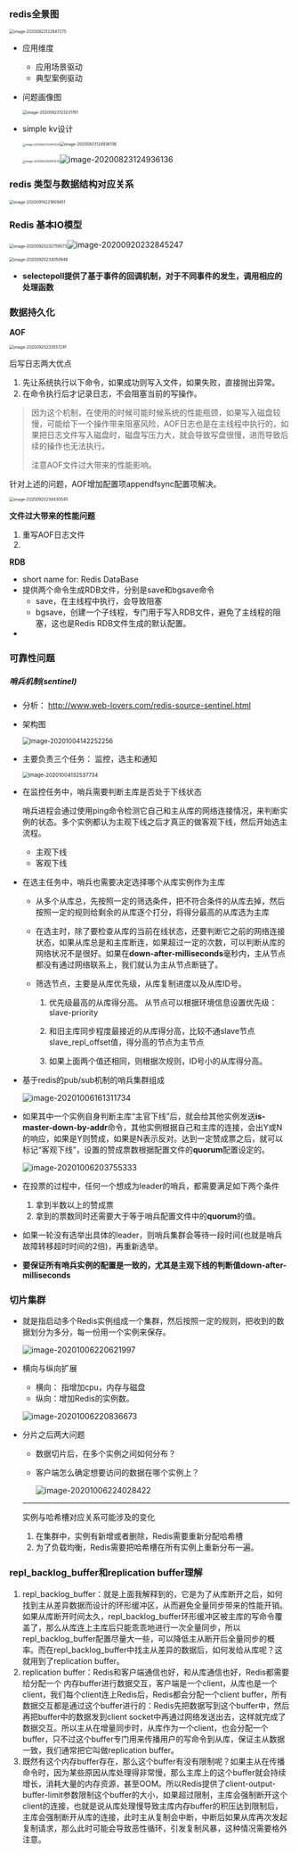 ### redis全景图

<img src="assets/image-20200823122847275.png" alt="image-20200823122847275" style="zoom:50%;" />

- 应用维度

  - 应用场景驱动
  - 典型案例驱动

- 问题画像图

  <img src="assets/image-20200823123231761.png" alt="image-20200823123231761" style="zoom:50%;" />

- simple kv设计

  <img src="assets/image-20200823124913530.png" alt="image-20200823124913530" style="zoom: 33%;" /><img src="assets/image-20200823124936136.png" alt="image-20200823124936136" style="zoom:50%;" />

  <img src="assets/image-20200823124913530.png" alt="image-20200823124913530" style="zoom: 33%;" />![image-20200823124936136](assets/image-20200823124936136.png)




### redis 类型与数据结构对应关系

<img src="assets/image-20200914221809451.png" alt="image-20200914221809451" style="zoom:50%;" />

### Redis 基本IO模型

<img src="assets/image-20200920232759073.png" alt="image-20200920232759073" style="zoom: 50%;" />![image-20200920232845247](assets/image-20200920232845247.png)

<img src="assets/image-20200920233050948.png" alt="image-20200920233050948" style="zoom:50%;" />

- **selectepoll提供了基于事件的回调机制，对于不同事件的发生，调用相应的处理函数**

### 数据持久化

**AOF**

<img src="assets/image-20200920233557291.png" alt="image-20200920233557291" style="zoom:50%;" />

后写日志两大优点

1. 先让系统执行以下命令，如果成功则写入文件，如果失败，直接抛出异常。
2. 在命令执行后才记录日志，不会阻塞当前的写操作。

> 因为这个机制，在使用的时候可能时候系统的性能瓶颈，如果写入磁盘较慢，可能给下一个操作带来阻塞风险，AOF日志也是在主线程中执行的，如果把日志文件写入磁盘时，磁盘写压力大，就会导致写盘很慢，进而导致后续的操作也无法执行。
>
> 注意AOF文件过大带来的性能影响。



针对上述的问题，AOF增加配置项appendfsync配置项解决。

<img src="assets/image-20200920234430045.png" alt="image-20200920234430045" style="zoom:50%;" />



**文件过大带来的性能问题**

1. 重写AOF日志文件
2. 

**RDB**

- short name for:  Redis DataBase
- 提供两个命令生成RDB文件，分别是save和bgsave命令
  - save，在主线程中执行，会导致阻塞
  - bgsave，创建一个子线程，专门用于写入RDB文件，避免了主线程的阻塞，这也是Redis  RDB文件生成的默认配置。
- 



### 可靠性问题

##### 哨兵机制(sentinel)

- 分析： http://www.web-lovers.com/redis-source-sentinel.html

- 架构图

  <img src="assets/image-20201004142252256.png" alt="image-20201004142252256" style="zoom: 80%;" />

- 主要负责三个任务： 监控，选主和通知

  <img src="assets/image-20201004132537734.png" alt="image-20201004132537734" style="zoom: 67%;" />

- 在监控任务中，哨兵需要判断主库是否处于下线状态

  哨兵进程会通过使用ping命令检测它自己和主从库的网络连接情况，来判断实例的状态。多个实例都认为主观下线之后才真正的做客观下线，然后开始选主流程。

  - 主观下线
  - 客观下线

- 在选主任务中，哨兵也需要决定选择哪个从库实例作为主库

  - 从多个从库总，先按照一定的筛选条件，把不符合条件的从库去掉，然后按照一定的规则给剩余的从库逐个打分，将得分最高的从库选为主库

  - 在选主时，除了要检查从库的当前在线状态，还要判断它之前的网络连接状态，如果从库总是和主库断连，如果超过一定的次数，可以判断从库的网络状况不是很好。如果在**down-after-milliseconds**毫秒内，主从节点都没有通过网络联系上，我们就认为主从节点断链了。

  - 筛选节点，主要是从库优先级，从库复制进度以及从库ID号。

    1. 优先级最高的从库得分高。 从节点可以根据环境信息设置优先级：slave-priority

    2. 和旧主库同步程度最接近的从库得分高，比较不通slave节点slave_repl_offset值，得分高的节点为主节点
    3. 如果上面两个值还相同，则根据次规则，ID号小的从库得分高。

- 基于redis的pub/sub机制的哨兵集群组成

  ![image-20201006161311734](assets/image-20201006161311734.png)

- 如果其中一个实例自身判断主库“主官下线”后，就会给其他实例发送**is-master-down-by-addr**命令，其他实例根据自己和主库的连接，会出Y或N的响应，如果是Y则赞成，如果是N表示反对。达到一定赞成票之后，就可以标记“客观下线”，设置的赞成票数根据配置文件的**quorum**配置设定的。

  ![image-20201006203755333](assets/image-20201006203755333.png)

- 在投票的过程中，任何一个想成为leader的哨兵，都需要满足如下两个条件

  1. 拿到半数以上的赞成票
  2. 拿到的票数同时还需要大于等于哨兵配置文件中的**quorum**的值。

- 如果一轮没有选举出具体的leader，则哨兵集群会等待一段时间(也就是哨兵故障转移超时时间的2倍)，再重新选举。

- **要保证所有哨兵实例的配置是一致的，尤其是主观下线的判断值down-after-milliseconds**



### 切片集群

- 就是指启动多个Redis实例组成一个集群，然后按照一定的规则，把收到的数据划分为多分，每一份用一个实例来保存。

  ![image-20201006220621997](assets/image-20201006220621997.png)

- 横向与纵向扩展

  - 横向： 指增加cpu，内存与磁盘
  - 纵向：增加Redis的实例数。

  ![image-20201006220836673](assets/image-20201006220836673.png)

- 分片之后两大问题

  - 数据切片后，在多个实例之间如何分布？

  - 客户端怎么确定想要访问的数据在哪个实例上？

    ![image-20201006224028422](assets/image-20201006224028422.png)

  ---

  实例与哈希槽对应关系可能涉及的变化

  1. 在集群中，实例有新增或者删除，Redis需要重新分配哈希槽
  2. 为了负载均衡，Redis需要把哈希槽在所有实例上重新分布一遍。

  

### repl_backlog_buffer和replication buffer理解

1. repl_backlog_buffer：就是上面我解释到的，它是为了从库断开之后，如何找到主从差异数据而设计的环形缓冲区，从而避免全量同步带来的性能开销。如果从库断开时间太久，repl_backlog_buffer环形缓冲区被主库的写命令覆盖了，那么从库连上主库后只能乖乖地进行一次全量同步，所以repl_backlog_buffer配置尽量大一些，可以降低主从断开后全量同步的概率。而在repl_backlog_buffer中找主从差异的数据后，如何发给从库呢？这就用到了replication buffer。
2. replication buffer：Redis和客户端通信也好，和从库通信也好，Redis都需要给分配一个 内存buffer进行数据交互，客户端是一个client，从库也是一个client，我们每个client连上Redis后，Redis都会分配一个client buffer，所有数据交互都是通过这个buffer进行的：Redis先把数据写到这个buffer中，然后再把buffer中的数据发到client socket中再通过网络发送出去，这样就完成了数据交互。所以主从在增量同步时，从库作为一个client，也会分配一个buffer，只不过这个buffer专门用来传播用户的写命令到从库，保证主从数据一致，我们通常把它叫做replication buffer。
3. 既然有这个内存buffer存在，那么这个buffer有没有限制呢？如果主从在传播命令时，因为某些原因从库处理得非常慢，那么主库上的这个buffer就会持续增长，消耗大量的内存资源，甚至OOM。所以Redis提供了client-output-buffer-limit参数限制这个buffer的大小，如果超过限制，主库会强制断开这个client的连接，也就是说从库处理慢导致主库内存buffer的积压达到限制后，主库会强制断开从库的连接，此时主从复制会中断，中断后如果从库再次发起复制请求，那么此时可能会导致恶性循环，引发复制风暴，这种情况需要格外注意。

